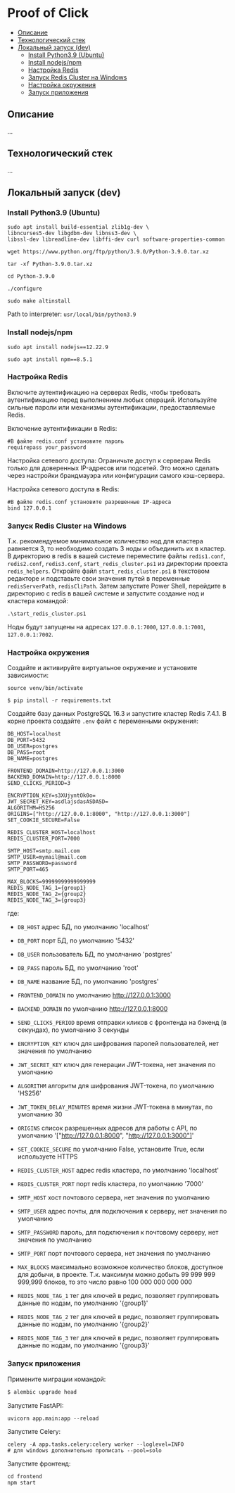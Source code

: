 # Proof of Click

- [Описание](#description)
- [Технологический стек](#stack)
- [Локальный запуск (dev)](#start_local)
  - [Install Python3.9 (Ubuntu)](#install_python)
  - [Install nodejs/npm](#install_npm)
  - [Настройка Redis](#setting_redis)
  - [Запуск Redis Cluster на Windows](#start_redis_win)
  - [Настройка окружения](#setting_env)
  - [Запуск приложения](#start_app)

## Описание <a name="description"></a>
...
## Технологический стек <a name="stack"></a>
...
## Локальный запуск (dev) <a name="start_local"></a>

### Install Python3.9 (Ubuntu) <a name="install_python"></a>

```shell
sudo apt install build-essential zlib1g-dev \
libncurses5-dev libgdbm-dev libnss3-dev \
libssl-dev libreadline-dev libffi-dev curl software-properties-common
```

```shell
wget https://www.python.org/ftp/python/3.9.0/Python-3.9.0.tar.xz
```

```shell
tar -xf Python-3.9.0.tar.xz
```

```shell
cd Python-3.9.0
```

```shell
./configure
```

```shell
sudo make altinstall
```

Path to interpreter: `usr/local/bin/python3.9`

### Install nodejs/npm <a name="install_npm"></a>

```shell
sudo apt install nodejs==12.22.9
```

```shell
sudo apt install npm==8.5.1
```

### Настройка Redis <a name="setting_redis"></a>

Включите аутентификацию на серверах Redis, чтобы требовать аутентификацию перед выполнением любых операций.
Используйте сильные пароли или механизмы аутентификации, предоставляемые Redis.

Включение аутентификации в Redis:

```
#В файле redis.conf установите пароль
requirepass your_password
```
Настройка сетевого доступа: Ограничьте доступ к серверам Redis только для доверенных IP-адресов или подсетей.
Это можно сделать через настройки брандмауэра или конфигурации самого кэш-сервера.

Настройка сетевого доступа в Redis:

```
#В файле redis.conf установите разрешенные IP-адреса
bind 127.0.0.1
```

### Запуск Redis Cluster на Windows <a name="start_redis_win"></a>

Т.к. рекомендуемое минимальное количество нод для кластера равняется 3,
то необходимо создать 3 ноды и объединить их в кластер. В директорию в redis
в вашей системе переместите файлы `redis1.conf`, `redis2.conf`, `redis3.conf`,
`start_redis_cluster.ps1` из директории проекта `redis_helpers`.
Откройте файл `start_redis_cluster.ps1` в текстовом редакторе и подставьте
свои значения путей в переменные `redisServerPath`, `redisCliPath`.
Затем запустите Power Shell, перейдите в директорию с redis
в вашей системе и запустите создание нод и кластера командой:

```shell
.\start_redis_cluster.ps1
```
Ноды будут запущены на адресах `127.0.0.1:7000`, `127.0.0.1:7001`, `127.0.0.1:7002`.

### Настройка окружения <a name="setting_env"></a>

Создайте и активируйте виртуальное окружение и установите зависимости:
```shell
source venv/bin/activate
```
```shell
$ pip install -r requirements.txt
```
Создайте базу данных PostgreSQL 16.3 и запустите кластер Redis 7.4.1. В корне проекта создайте
`.env` файл с переменными окружения:

```
DB_HOST=localhost
DB_PORT=5432
DB_USER=postgres
DB_PASS=root
DB_NAME=postgres

FRONTEND_DOMAIN=http://127.0.0.1:3000
BACKEND_DOMAIN=http://127.0.0.1:8000
SEND_CLICKS_PERIOD=3

ENCRYPTION_KEY=s3XUjyntOk0o=
JWT_SECRET_KEY=asdlajsdasASDASD=
ALGORITHM=HS256
ORIGINS=["http://127.0.0.1:8000", "http://127.0.0.1:3000"]
SET_COOKIE_SECURE=False

REDIS_CLUSTER_HOST=localhost
REDIS_CLUSTER_PORT=7000

SMTP_HOST=smtp.mail.com
SMTP_USER=mymail@mail.com
SMTP_PASSWORD=password
SMTP_PORT=465

MAX_BLOCKS=99999999999999999
REDIS_NODE_TAG_1={group1}
REDIS_NODE_TAG_2={group2}
REDIS_NODE_TAG_3={group3}
```
где:

- `DB_HOST` адрес БД, по умолчанию 'localhost'
- `DB_PORT` порт БД, по умолчанию '5432'
- `DB_USER` пользователь БД, по умолчанию 'postgres'
- `DB_PASS` пароль БД, по умолчанию 'root'
- `DB_NAME` название БД, по умолчанию 'postgres'


- `FRONTEND_DOMAIN` по умолчанию http://127.0.0.1:3000
- `BACKEND_DOMAIN` по умолчанию http://127.0.0.1:8000
- `SEND_CLICKS_PERIOD` время отправки кликов с фронтенда на бэкенд (в секундах), по умолчанию 3 секунды


- `ENCRYPTION_KEY` ключ для шифрования паролей пользователей, нет значения по умолчанию
- `JWT_SECRET_KEY` ключ для генерации JWT-токена, нет значения по умолчанию
- `ALGORITHM` алгоритм для шифрования JWT-токена, по умолчанию 'HS256'
- `JWT_TOKEN_DELAY_MINUTES` время жизни JWT-токена в минутах, по умолчанию 30
- `ORIGINS` список разрешенных адресов для работы с API, по умолчанию '["http://127.0.0.1:8000", "http://127.0.0.1:3000"]'
- `SET_COOKIE_SECURE` по умолчанию False, установите True, если используете HTTPS


- `REDIS_CLUSTER_HOST` адрес redis кластера, по умолчанию 'localhost'
- `REDIS_CLUSTER_PORT` порт redis кластера, по умолчанию '7000'


- `SMTP_HOST` хост почтового сервера, нет значения по умолчанию
- `SMTP_USER` адрес почты, для подключения к серверу, нет значения по умолчанию
- `SMTP_PASSWORD` пароль, для подключения к почтовому серверу, нет значения по умолчанию
- `SMTP_PORT` порт почтового сервера, нет значения по умолчанию


- `MAX_BLOCKS` максимально возможное количество блоков, доступное для добычи, в проекте. Т.к.
максимум можно добыть 99 999 999 999,999 блоков, то это число равно 100 000 000 000 000
- `REDIS_NODE_TAG_1` тег для ключей в редис, позволяет группировать данные по нодам, по умолчанию '{group1}'
- `REDIS_NODE_TAG_2` тег для ключей в редис, позволяет группировать данные по нодам, по умолчанию '{group2}'
- `REDIS_NODE_TAG_3` тег для ключей в редис, позволяет группировать данные по нодам, по умолчанию '{group3}'

### Запуск приложения <a name="start_app"></a>

Примените миграции командой:
```sh
$ alembic upgrade head
```

Запустите FastAPI:
```shell
uvicorn app.main:app --reload
```

Запустите Celery:
```shell
celery -A app.tasks.celery:celery worker --loglevel=INFO
# для windows дополнительно прописать --pool=solo
```

Запустите фронтенд:
```shell
cd frontend
npm start
```